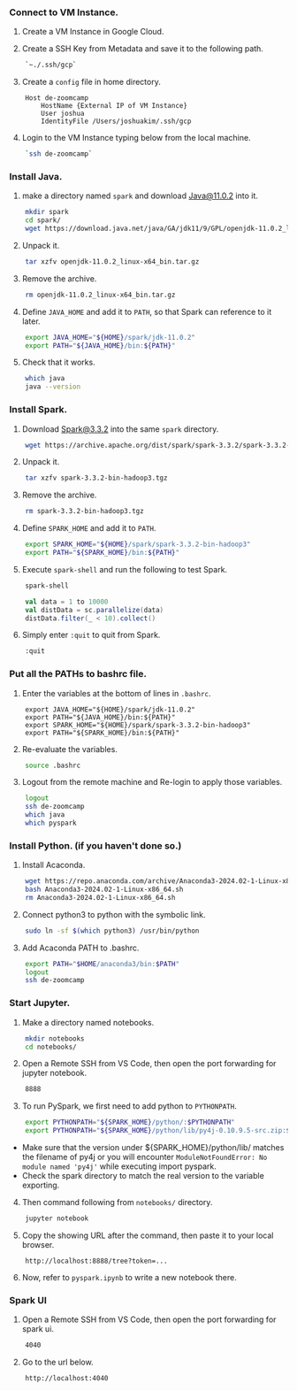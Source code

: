 ### Connect to VM Instance.

1. Create a VM Instance in Google Cloud.

2. Create a SSH Key from Metadata and save it to the following path.

```bash
    `~./.ssh/gcp`
```

3. Create a `config` file in home directory.

```plain
    Host de-zoomcamp
        HostName {External IP of VM Instance}
        User joshua
        IdentityFile /Users/joshuakim/.ssh/gcp
```

4. Login to the VM Instance typing below from the local machine.

```bash
    `ssh de-zoomcamp`
```

### Install Java.

1. make a directory named `spark` and download Java@11.0.2 into it.

```bash
    mkdir spark
    cd spark/
    wget https://download.java.net/java/GA/jdk11/9/GPL/openjdk-11.0.2_linux-x64_bin.tar.gz
```

2. Unpack it.

```bash
    tar xzfv openjdk-11.0.2_linux-x64_bin.tar.gz
```

3. Remove the archive.

```bash
    rm openjdk-11.0.2_linux-x64_bin.tar.gz
```

4. Define `JAVA_HOME` and add it to `PATH`, so that Spark can reference to it later.

```bash
    export JAVA_HOME="${HOME}/spark/jdk-11.0.2"
    export PATH="${JAVA_HOME}/bin:${PATH}"
```

5. Check that it works.

```bash
    which java
    java --version
```

### Install Spark.

1. Download Spark@3.3.2 into the same `spark` directory.

```bash
    wget https://archive.apache.org/dist/spark/spark-3.3.2/spark-3.3.2-bin-hadoop3.tgz
```

2. Unpack it.

```bash
    tar xzfv spark-3.3.2-bin-hadoop3.tgz
```

3. Remove the archive.

```bash
    rm spark-3.3.2-bin-hadoop3.tgz
```

4. Define `SPARK_HOME` and add it to `PATH`.

```bash
    export SPARK_HOME="${HOME}/spark/spark-3.3.2-bin-hadoop3"
    export PATH="${SPARK_HOME}/bin:${PATH}"
```

5. Execute `spark-shell` and run the following to test Spark.

```bash
    spark-shell
```

```scala
    val data = 1 to 10000
    val distData = sc.parallelize(data)
    distData.filter(_ < 10).collect()
```

6. Simply enter `:quit` to quit from Spark.

```bash
    :quit
```

### Put all the PATHs to bashrc file.

1. Enter the variables at the bottom of lines in `.bashrc`.

```bashrc
    export JAVA_HOME="${HOME}/spark/jdk-11.0.2"
    export PATH="${JAVA_HOME}/bin:${PATH}"
    export SPARK_HOME="${HOME}/spark/spark-3.3.2-bin-hadoop3"
    export PATH="${SPARK_HOME}/bin:${PATH}"
```

2. Re-evaluate the variables.

```bash
    source .bashrc
```

3. Logout from the remote machine and Re-login to apply those variables.

```bash
    logout
    ssh de-zoomcamp
    which java
    which pyspark
```

### Install Python. (if you haven't done so.)

1. Install Acaconda.

```bash
    wget https://repo.anaconda.com/archive/Anaconda3-2024.02-1-Linux-x86_64.sh
    bash Anaconda3-2024.02-1-Linux-x86_64.sh
    rm Anaconda3-2024.02-1-Linux-x86_64.sh
```

2. Connect python3 to python with the symbolic link.

```bash
    sudo ln -sf $(which python3) /usr/bin/python
```

3. Add Acaconda PATH to .bashrc.

```bash
    export PATH="$HOME/anaconda3/bin:$PATH"
    logout
    ssh de-zoomcamp
```

### Start Jupyter.

1. Make a directory named notebooks.

```bash
    mkdir notebooks
    cd notebooks/
```

2. Open a Remote SSH from VS Code, then open the port forwarding for jupyter notebook.

```bash
    8888
```

3. To run PySpark, we first need to add python to `PYTHONPATH`.

```bash
    export PYTHONPATH="${SPARK_HOME}/python/:$PYTHONPATH"
    export PYTHONPATH="${SPARK_HOME}/python/lib/py4j-0.10.9.5-src.zip:$PYTHONPATH"
```

- Make sure that the version under ${SPARK_HOME}/python/lib/ matches the filename of py4j or you will encounter `ModuleNotFoundError: No module named 'py4j'` while executing import pyspark.
- Check the spark directory to match the real version to the variable exporting.

4. Then command following from `notebooks/` directory.

```bash
    jupyter notebook
```

5. Copy the showing URL after the command, then paste it to your local browser.

```plain
    http://localhost:8888/tree?token=...
```

6. Now, refer to `pyspark.ipynb` to write a new notebook there.

### Spark UI

1. Open a Remote SSH from VS Code, then open the port forwarding for spark ui.

```bash
    4040
```

2. Go to the url below.

```plain
    http://localhost:4040
```